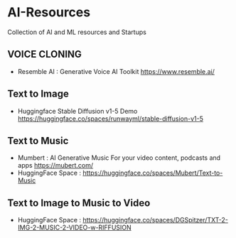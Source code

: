 # AI-Resources
Collection of AI and ML resources and Startups

## VOICE CLONING

- Resemble AI : Generative Voice AI Toolkit https://www.resemble.ai/

## Text to Image

- Huggingface Stable Diffusion v1-5 Demo https://huggingface.co/spaces/runwayml/stable-diffusion-v1-5

## Text to Music

- Mumbert : AI Generative Music For your video content, podcasts and apps https://mubert.com/
- HuggingFace Space : https://huggingface.co/spaces/Mubert/Text-to-Music

## Text to Image to Music to Video

- HuggingFace Space : https://huggingface.co/spaces/DGSpitzer/TXT-2-IMG-2-MUSIC-2-VIDEO-w-RIFFUSION
